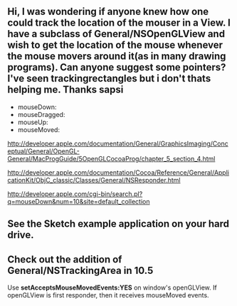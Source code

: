 Hi,
I was wondering if anyone knew how one could track the location of the mouser in a View. I have a subclass of General/NSOpenGLView and wish to get the location of the mouse whenever the mouse movers around it(as in many drawing programs). Can anyone suggest some pointers? I've seen trackingrectangles but i don't thats helping me.
Thanks
sapsi
----
- mouseDown:
- mouseDragged:
- mouseUp:
- mouseMoved:

http://developer.apple.com/documentation/General/GraphicsImaging/Conceptual/General/OpenGL-General/MacProgGuide/5OpenGLCocoaProg/chapter_5_section_4.html

http://developer.apple.com/documentation/Cocoa/Reference/General/ApplicationKit/ObjC_classic/Classes/General/NSResponder.html

http://developer.apple.com/cgi-bin/search.pl?q=mouseDown&num=10&site=default_collection

See the Sketch example application on your hard drive.
----
Check out the addition of General/NSTrackingArea in 10.5
----
Use **setAcceptsMouseMovedEvents:YES** on window's openGLView. If openGLView is first responder, then it receives mouseMoved events.